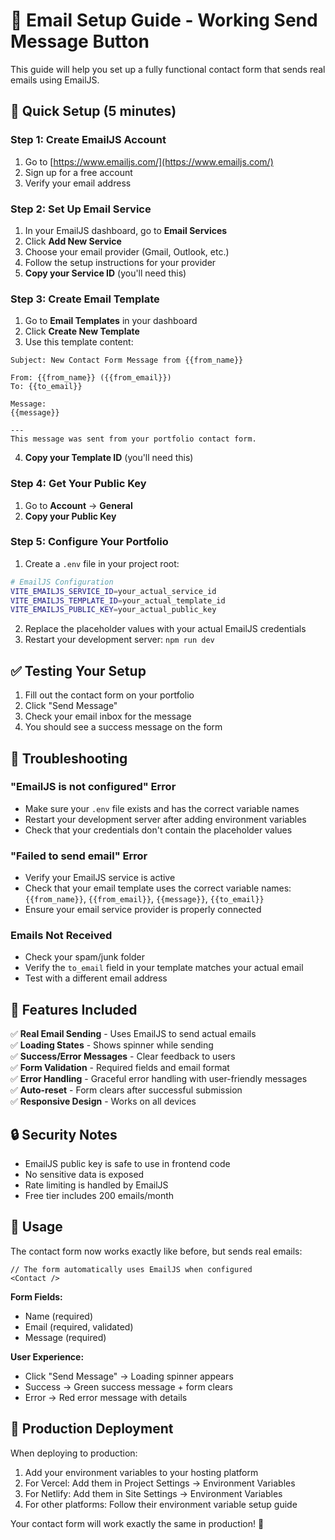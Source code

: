 # 📧 Email Setup Guide - Working Send Message Button

This guide will help you set up a fully functional contact form that sends real emails using EmailJS.

## 🚀 Quick Setup (5 minutes)

### Step 1: Create EmailJS Account
1. Go to [https://www.emailjs.com/](https://www.emailjs.com/)
2. Sign up for a free account
3. Verify your email address

### Step 2: Set Up Email Service
1. In your EmailJS dashboard, go to **Email Services**
2. Click **Add New Service**
3. Choose your email provider (Gmail, Outlook, etc.)
4. Follow the setup instructions for your provider
5. **Copy your Service ID** (you'll need this)

### Step 3: Create Email Template
1. Go to **Email Templates** in your dashboard
2. Click **Create New Template**
3. Use this template content:

```
Subject: New Contact Form Message from {{from_name}}

From: {{from_name}} ({{from_email}})
To: {{to_email}}

Message:
{{message}}

---
This message was sent from your portfolio contact form.
```

4. **Copy your Template ID** (you'll need this)

### Step 4: Get Your Public Key
1. Go to **Account** → **General**
2. **Copy your Public Key**

### Step 5: Configure Your Portfolio
1. Create a `.env` file in your project root:

```bash
# EmailJS Configuration
VITE_EMAILJS_SERVICE_ID=your_actual_service_id
VITE_EMAILJS_TEMPLATE_ID=your_actual_template_id
VITE_EMAILJS_PUBLIC_KEY=your_actual_public_key
```

2. Replace the placeholder values with your actual EmailJS credentials
3. Restart your development server: `npm run dev`

## ✅ Testing Your Setup

1. Fill out the contact form on your portfolio
2. Click "Send Message"
3. Check your email inbox for the message
4. You should see a success message on the form

## 🔧 Troubleshooting

### "EmailJS is not configured" Error
- Make sure your `.env` file exists and has the correct variable names
- Restart your development server after adding environment variables
- Check that your credentials don't contain the placeholder values

### "Failed to send email" Error
- Verify your EmailJS service is active
- Check that your email template uses the correct variable names: `{{from_name}}`, `{{from_email}}`, `{{message}}`, `{{to_email}}`
- Ensure your email service provider is properly connected

### Emails Not Received
- Check your spam/junk folder
- Verify the `to_email` field in your template matches your actual email
- Test with a different email address

## 🎯 Features Included

✅ **Real Email Sending** - Uses EmailJS to send actual emails  
✅ **Loading States** - Shows spinner while sending  
✅ **Success/Error Messages** - Clear feedback to users  
✅ **Form Validation** - Required fields and email format  
✅ **Error Handling** - Graceful error handling with user-friendly messages  
✅ **Auto-reset** - Form clears after successful submission  
✅ **Responsive Design** - Works on all devices  

## 🔒 Security Notes

- EmailJS public key is safe to use in frontend code
- No sensitive data is exposed
- Rate limiting is handled by EmailJS
- Free tier includes 200 emails/month

## 📱 Usage

The contact form now works exactly like before, but sends real emails:

```tsx
// The form automatically uses EmailJS when configured
<Contact />
```

**Form Fields:**
- Name (required)
- Email (required, validated)
- Message (required)

**User Experience:**
- Click "Send Message" → Loading spinner appears
- Success → Green success message + form clears
- Error → Red error message with details

## 🚀 Production Deployment

When deploying to production:

1. Add your environment variables to your hosting platform
2. For Vercel: Add them in Project Settings → Environment Variables
3. For Netlify: Add them in Site Settings → Environment Variables
4. For other platforms: Follow their environment variable setup guide

Your contact form will work exactly the same in production! 🎉
